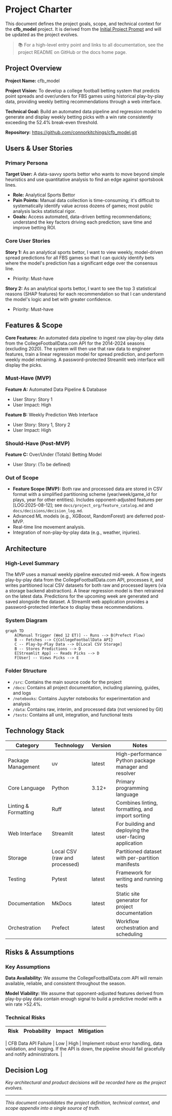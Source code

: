 # Project Charter

This document defines the project goals, scope, and technical context for the **cfb_model** project.
It is derived from the [Initial Project Prompt](../planning/initial_prompt.md) and will be updated
as the project evolves.

> 📚 For a high-level entry point and links to all documentation, see the project README on GitHub
or the docs home page.

## Project Overview

**Project Name:** cfb_model

**Project Vision:** To develop a college football betting system that predicts point spreads and
over/unders for FBS games using historical play-by-play data, providing weekly betting
recommendations through a web interface.

**Technical Goal:** Build an automated data pipeline and regression model to generate and display
weekly betting picks with a win rate consistently exceeding the 52.4% break-even threshold.

**Repository:** <https://github.com/connorkitchings/cfb_model.git>

## Users & User Stories

### Primary Persona

**Target User:** A data-savvy sports bettor who wants to move beyond simple heuristics and use
quantitative analysis to find an edge against sportsbook lines.

- **Role:** Analytical Sports Bettor
- **Pain Points:** Manual data collection is time-consuming; it's difficult to systematically
identify value across dozens of games; most public analysis lacks statistical rigor.
- **Goals:** Access automated, data-driven betting recommendations; understand the key factors
  driving each prediction; save time and improve betting ROI.

### Core User Stories

**Story 1:** As an analytical sports bettor, I want to view weekly, model-driven spread predictions
for all FBS games so that I can quickly identify bets where the model's prediction has a significant
edge over the consensus line.

- Priority: Must-have

**Story 2:** As an analytical sports bettor, I want to see the top 3 statistical reasons (SHAP
features) for each recommendation so that I can understand the model's logic and bet with greater
confidence.

- Priority: Must-have

## Features & Scope

**Core Features:** An automated data pipeline to ingest raw play-by-play data from the
CollegeFootballData.com API for the 2014-2024 seasons (excluding 2020). The system will then use
that raw data to engineer features, train a linear regression model for spread prediction, and
perform weekly model retraining. A password-protected Streamlit web interface will display the picks.

### Must-Have (MVP)

**Feature A:** Automated Data Pipeline & Database

- User Story: Story 1
- User Impact: High

**Feature B:** Weekly Prediction Web Interface

- User Story: Story 1, Story 2
- User Impact: High

### Should-Have (Post-MVP)

**Feature C:** Over/Under (Totals) Betting Model

- User Story: (To be defined)

### Out of Scope

- **Feature Scope (MVP):** Both raw and processed data are stored in CSV format with a simplified
  partitioning scheme (year/week/game_id for plays, year for other entities).
  Includes opponent-adjusted features per [LOG:2025-08-12]; see
  `docs/project_org/feature_catalog.md` and `docs/decisions/decision_log.md`.
- Advanced ML models (e.g., XGBoost, RandomForest) are deferred post-MVP.
- Real-time line movement analysis.
- Integration of non-play-by-play data (e.g., weather, injuries).

## Architecture

### High-Level Summary

The MVP uses a manual weekly pipeline executed mid-week. A flow ingests play-by-play data from the
CollegeFootballData.com API, processes it, and writes partitioned local CSV datasets for both raw
and processed layers (via a storage backend abstraction). A linear regression model is then retrained
on the latest data. Predictions for the upcoming week are generated and saved alongside the dataset.
A Streamlit web application provides a password-protected interface to display these recommendations.

### System Diagram

```mermaid
graph TD
    A[Manual Trigger (Wed 12 ET)] -- Runs --> B(Prefect Flow)
    B -- Fetches --> C{CollegeFootballData API}
    C -- Play-by-Play Data --> D[Local CSV Storage]
    B -- Stores Predictions --> D
    E[Streamlit App] -- Reads Picks --> D
    F[User] -- Views Picks --> E
```

### Folder Structure

- `/src`: Contains the main source code for the project
- `/docs`: Contains all project documentation, including planning, guides, and logs
- `/notebooks`: Contains Jupyter notebooks for experimentation and analysis
- `/data`: Contains raw, interim, and processed data (not versioned by Git)
- `/tests`: Contains all unit, integration, and functional tests

## Technology Stack

| Category | Technology | Version | Notes |
|----------|------------|---------|-------|
| Package Management | uv | latest | High-performance Python package manager and resolver |
| Core Language | Python | 3.12+ | Primary programming language |
| Linting & Formatting | Ruff | latest | Combines linting, formatting, and import sorting |
| Web Interface | Streamlit | latest | For building and deploying the user-facing application |
| Storage | Local CSV (raw and processed) | latest | Partitioned dataset with per-partition manifests |
| Testing | Pytest | latest | Framework for writing and running tests |
| Documentation | MkDocs | latest | Static site generator for project documentation |
| Orchestration | Prefect | latest | Workflow orchestration and scheduling |

## Risks & Assumptions

### Key Assumptions

**Data Availability:** We assume the CollegeFootballData.com API will remain available, reliable,
and consistent throughout the season.

**Model Viability:** We assume that opponent-adjusted features derived from play-by-play data
contain enough signal to build a predictive model with a win rate >52.4%.

### Technical Risks

| Risk | Probability | Impact | Mitigation |
|------|-------------|--------|------------|
<!-- markdownlint-disable-next-line MD013 -->
| CFB Data API Failure | Low | High | Implement robust error handling, data validation, and logging. If the API is down, the pipeline should fail gracefully and notify administrators. |

## Decision Log

*Key architectural and product decisions will be recorded here as the project evolves.*

---

*This document consolidates the project definition, technical context, and scope appendix into a
single source of truth.*
